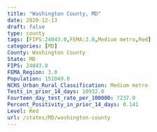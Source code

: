 ```yaml
---
title: "Washington County, MD"
date: 2020-12-13
draft: false
type: county
tags: [FIPS:24043.0,FEMA:3.0,Medium metro,Red]
categories: [MD]
County: Washington County
State: MD
FIPS: 24043.0
FEMA_Region: 3.0
Population: 151049.0
NCHS_Urban_Rural_Classification: Medium metro
Tests_in_prior_14_days: 10932.0
Fourteen_day_test_rate_per_100000: 7237.0
Percent_Positivity_in_prior_14_days: 0.141
Level: Red
url: /states/MD/washington-county
---
```



